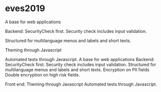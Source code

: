 # eves2019
A base for web applications

Backend: SecurityCheck first. Security check includes input validation.

Structured for multilanguage menus and labels and short texts.

Theming through Javascript

Automated tests through Javascript.
A base for web applications
Backend: 
SecurityCheck first. 
Security check includes input validation. 
Structured for multilanguage menus and labels and short texts. 
Encryption on PII fields
Double encryption on high risk fields.

Front end:
Theming through Javascript 
Automated tests through Javascript.
